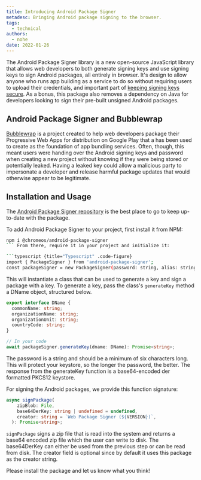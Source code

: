 ```yaml
---
title: Introducing Android Package Signer
metadesc: Bringing Android package signing to the browser.
tags:
  - technical
authors:
  - nohe
date: 2022-01-26
---
```


The Android Package Signer library is a new open-source JavaScript library that allows web developers to both generate signing keys and use signing keys to sign Android packages, all entirely in browser. It's design to allow anyone who runs app building as a service to do so without requiring users to upload their credentials, and important part of [keeping signing keys secure](https://developer.android.com/studio/publish/app-signing#secure_key). As a bonus, this package also removes a dependency on Java for developers looking to sign their pre-built unsigned Android packages.

## Android Package Signer and Bubblewrap

[Bubblewrap](https://github.com/GoogleChromeLabs/bubblewrap) is a project created to help web developers package their Progressive Web Apps for distribution on Google Play that a has been used to create as the foundation of app bundling services. Often, though, this meant users were handing over the Android signing keys and password when creating a new project without knowing if they were being stored or potentially leaked. Having a leaked key could allow a malicious party to impersonate a developer and release harmful package updates that would otherwise appear to be legitimate.

## Installation and Usage

The [Android Package Signer repository](https://github.com/chromeos/android-package-sign-js) is the best place to go to keep up-to-date with the package.

To add Android Package Signer to your project, first install it from NPM:

```bash {title="bash" .code-figure}
npm i @chromeos/android-package-signer
``` From there, require it in your project and initialize it:

```typescript {title="Typescript" .code-figure}
import { PackageSigner } from 'android-package-signer';
const packageSigner = new PackageSigner(password: string, alias: string = 'android');
```

This will instantiate a class that can be used to generate a key and sign a package with a key. To generate a key, pass the class's `generateKey` method a DName object, structured below.

```typescript {title="Typescript" .code-figure}
export interface DName {
  commonName: string;
  organizationName: string;
  organizationUnit: string;
  countryCode: string;
}

// In your code
await packageSigner.generateKey(dname: DName): Promise<string>;
```

The password is a string and should be a minimum of six characters long. This will protect your keystore, so the longer the password, the better. The response from the generateKey function is a base64-encoded der formatted PKCS12 keystore.

For signing the Android packages, we provide this function signature:

```typescript {title="Typescript" .code-figure}
async signPackage(
    zipBlob: File,
    base64DerKey: string | undefined = undefined,
    creator: string = `Web Package Signer (${VERSION})`,
  ): Promise<string>;
```

`signPackage` signs a zip file that is read into the system and returns a base64 encoded zip file which the user can write to disk. The base64DerKey can either be used from the previous step or can be read from disk. The creator field is optional since by default it uses this package as the creator string.

Please install the package and let us know what you think!
